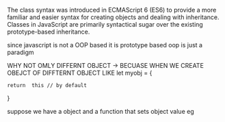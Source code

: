 The class syntax was introduced in ECMAScript 6 (ES6) to provide a more familiar and easier syntax for creating objects and dealing with inheritance. Classes in JavaScript are primarily syntactical sugar over the existing prototype-based inheritance.

since javascript is not a OOP based it is prototype based 
oop is just a paradigm

WHY NOT OMLY DIFFERNT OBJECT -> BECUASE WHEN WE CREATE OBEJCT OF DIFFTERNT OBJECT LIKE 
let myobj = {


    return  this // by default
}

suppose we have a object and a function that sets object value eg